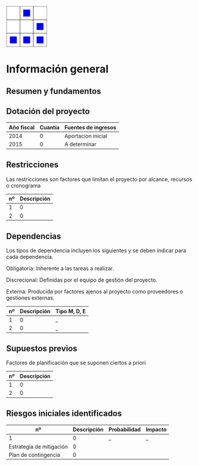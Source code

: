 
[logo]:/art/logo/canhack.png
[about_logo]:/art/logo/logo.md
[![Nuestro logo][logo]][about_logo]


Información general
==================

Resumen y fundamentos
----------------





Dotación del proyecto
----------------

Año fiscal | Cuantía | Fuentes de ingresos
---------- | ------- | -------------------
2014 | 0 | Aportacion inicial
2015 | 0 | A determinar


Restricciones
----------------

Las restricciones son factores que limitan el proyecto por alcance, recursos o cronograma

nº | Descripción
---------- | -------
1 | 0
2 | 0


Dependencias
----------------

Los tipos de dependencia incluyen los siguientes y se deben indicar para cada dependencia.

Obligatoria: Inherente a las tareas a realizar.

Discrecional: Definidas por el equipo de gestión del proyecto.

Externa: Producida por factores ajenos al proyecto como proveedores o gestiones externas.


nº | Descripción | Tipo M, D, E
---------- | ------- | -------------------
1 | 0 | _
2 | 0 | _




Supuestos previos
----------------

Factores de planificación que se suponen ciertos a priori

nº | Descripción
---------- | -------
1 | 0
2 | 0


Riesgos iniciales identificados
----------------


nº | Descripción | Probabilidad | Impacto
---------- | ------- | --------------| -----
1 | 0 | _ | _
Estrategia de mitigación | 0
Plan de contingencia | 0 

